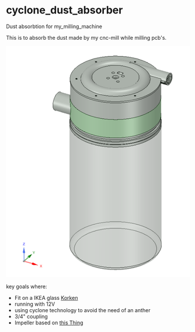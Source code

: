 # cyclone_dust_absorber
Dust absorbtion for my_milling_machine    


This is to absorb the dust made by my cnc-mill while milling pcb's.    
    
![1](logo.png)    

key goals where:
- Fit on a IKEA glass [Korken](http://www.ikea.com/de/de/catalog/products/50213546)
- running with 12V
- using cyclone technology to avoid the need of an anther
- 3/4" coupling
- Impeller based on [this Thing](https://www.thingiverse.com/thing:590416)
